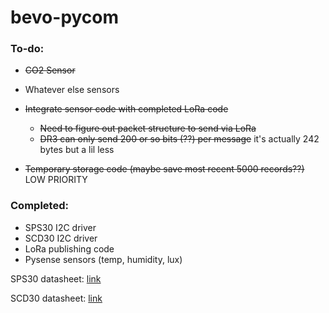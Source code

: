 # bevo-pycom

### To-do:

* ~~CO2 Sensor~~

* Whatever else sensors

* ~~Integrate sensor code with completed LoRa code~~
   * ~~Need to figure out packet structure to send via LoRa~~
   * ~~DR3 can only send 200 or so bits (??) per message~~ it's actually 242 bytes but a lil less
   

* ~~Temporary storage code (maybe save most recent 5000 records??)~~ LOW PRIORITY
   
### Completed:

* SPS30 I2C driver
* SCD30 I2C driver
* LoRa publishing code
* Pysense sensors (temp, humidity, lux)


SPS30 datasheet: [link](https://cdn.sparkfun.com/assets/2/d/2/a/6/Sensirion_SPS30_Particulate_Matter_Sensor_v0.9_D1__1_.pdf)

SCD30 datasheet: [link](https://www.mouser.com/datasheet/2/813/Sensirion_CO2_Sensors_SCD30_Preliminary-Datasheet-1516638.pdf)

